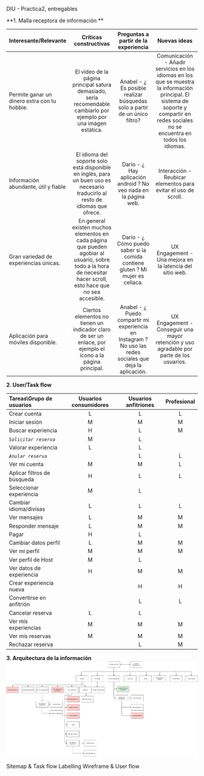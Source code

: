 DIU - Practica2, entregables

**1. Malla receptora de información **

| Interesante/Relevante  | Críticas constructivas  | Preguntas a partir de la experiencia | Nuevas ideas |
| :---        |  :----:   | :----: | :----: |
| Permite ganar un dinero extra con tu hobbie.    | El vídeo de la página principal satura demasiado, sería recomendable cambiarlo por ejemplo por una imágen estática.  |   Anabel - ¿ Es posible realizar búsquedas solo a partir de un único filtro?   |  Comunicación - Añadir servicios en los idiomas en los que se muestra la información principal. El sistema de soporte y compartir en redes sociales no se encuentra en todos los idiomas.        |              
| Información abundante, útil y fiable      | El idioma del soporte solo está disponible en inglés, para un buen uso es necesario traducirlo al resto de idiomas que ofrece.  |  Darío - ¿ Hay aplicación android ? No veo nada en la página web. | Interacción - Reubicar elementos para evitar el uso de scroll.   |              
| Gran variedad de experiencias únicas.      | En general existen muchos elementos en cada página que pueden agobiar al usuario, sobre todo a la hora de necesitar hacer scroll, esto hace que no sea accesible.  |  Darío - ¿ Cómo puedo saber si la comida contiene gluten ? Mi mujer es celíaca.     |  UX Engagement - Una mejora en la latencia del sitio web. |              
| Aplicación para móviles disponible.        | Ciertos elementos no tienen un indicador claro de ser un enlace, por ejemplo el icono a la página principal.  | Anabel - ¿ Puedo compartir mi experiencia en Instagram ? No uso las redes sociales que deja la aplicación.  |  UX Engagement - Conseguir una mayor retención y uso agradable por parte de los usuarios.  |              

**2. User/Task flow**

| Tareas\Grupo de usuarios | Usuarios consumidores | Usuarios anfitriones | Profesional |
| :---                     | :----:  | :----:  | :----:  | 
| Crear cuenta             |   L   |    L    |    L    |  
| Iniciar sesión           |   M   |    M    |    M    |   
| Buscar experiencia       |   H   |    L    |    M    |   
| *`Solicitar reserva`*    |   M   |    L    |         |    
| Valorar experiencia      |   L   |    L    |         | 
| *`Anular reserva`*       |       |    L    |    L    |   
| Ver mi cuenta            |   M   |    M    |    L    |   
| Aplicar filtros de búsqueda    |   H   |    L   |    L    |    
| Seleccionar experiencia  |   M   |    L    |        |   
| Cambiar idioma/divisas   |   L   |    L    |    L    |   
| Ver mensajes             |   L   |    M    |    M    |   
| Responder mensaje        |   L   |    M    |    M    |   
| Pagar                    |   H   |    L    |         |    
| Cambiar datos perfil     |   L   |    M    |    M    |   
| Ver mi perfil            |   M   |    M    |    M    |    
| Ver perfil de Host       |   M   |    L    |         |   
| Ver datos de experiencia |   H   |    M    |    M    |   
| Crear experiencia nueva  |       |    H    |    H    |    
| Convertirse en anfitrión |       |    L    |    L    |   
| Cancelar reserva         |   L   |    L    |         |    
| Ver mis experiencias     |   M   |    M    |    M    |    
| Ver mis reservas         |   M   |    M    |    M    |    
| Rechazar reserva         |       |    L    |    M    |    

**3. Arquitectura de la información**
![Método UX](sitemap.jpg)


Sitemap & Task flow 
Labelling 
Wireframe & User flow 
